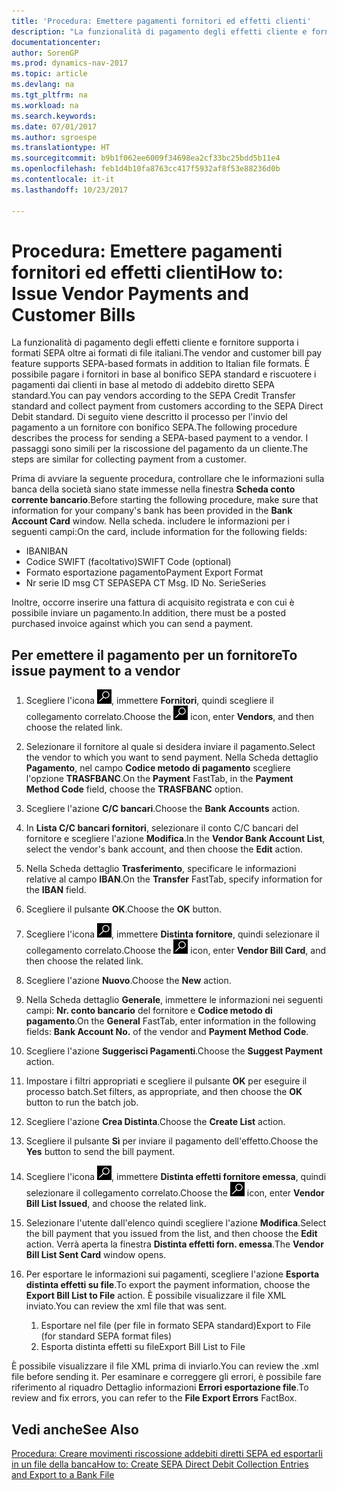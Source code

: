 ```yaml
---
title: 'Procedura: Emettere pagamenti fornitori ed effetti clienti'
description: "La funzionalità di pagamento degli effetti cliente e fornitore supporta i formati SEPA oltre ai formati di file italiani."
documentationcenter: 
author: SorenGP
ms.prod: dynamics-nav-2017
ms.topic: article
ms.devlang: na
ms.tgt_pltfrm: na
ms.workload: na
ms.search.keywords: 
ms.date: 07/01/2017
ms.author: sgroespe
ms.translationtype: HT
ms.sourcegitcommit: b9b1f062ee6009f34698ea2cf33bc25bdd5b11e4
ms.openlocfilehash: feb1d4b10fa8763cc417f5932af8f53e88236d0b
ms.contentlocale: it-it
ms.lasthandoff: 10/23/2017

---
```

# <a name="how-to-issue-vendor-payments-and-customer-bills"></a><span data-ttu-id="07220-103">Procedura: Emettere pagamenti fornitori ed effetti clienti</span><span class="sxs-lookup"><span data-stu-id="07220-103">How to: Issue Vendor Payments and Customer Bills</span></span>
<span data-ttu-id="07220-104">La funzionalità di pagamento degli effetti cliente e fornitore supporta i formati SEPA oltre ai formati di file italiani.</span><span class="sxs-lookup"><span data-stu-id="07220-104">The vendor and customer bill pay feature supports SEPA-based formats in addition to Italian file formats.</span></span> <span data-ttu-id="07220-105">È possibile pagare i fornitori in base al bonifico SEPA standard e riscuotere i pagamenti dai clienti in base al metodo di addebito diretto SEPA standard.</span><span class="sxs-lookup"><span data-stu-id="07220-105">You can pay vendors according to the SEPA Credit Transfer standard and collect payment from customers according to the SEPA Direct Debit standard.</span></span> <span data-ttu-id="07220-106">Di seguito viene descritto il processo per l'invio del pagamento a un fornitore con bonifico SEPA.</span><span class="sxs-lookup"><span data-stu-id="07220-106">The following procedure describes the process for sending a SEPA-based payment to a vendor.</span></span> <span data-ttu-id="07220-107">I passaggi sono simili per la riscossione del pagamento da un cliente.</span><span class="sxs-lookup"><span data-stu-id="07220-107">The steps are similar for collecting payment from a customer.</span></span>  

 <span data-ttu-id="07220-108">Prima di avviare la seguente procedura, controllare che le informazioni sulla banca della società siano state immesse nella finestra **Scheda conto corrente bancario**.</span><span class="sxs-lookup"><span data-stu-id="07220-108">Before starting the following procedure, make sure that information for your company's bank has been provided in the **Bank Account Card** window.</span></span> <span data-ttu-id="07220-109">Nella scheda. includere le informazioni per i seguenti campi:</span><span class="sxs-lookup"><span data-stu-id="07220-109">On the card, include information for the following fields:</span></span>  

- <span data-ttu-id="07220-110">IBAN</span><span class="sxs-lookup"><span data-stu-id="07220-110">IBAN</span></span>  
- <span data-ttu-id="07220-111">Codice SWIFT (facoltativo)</span><span class="sxs-lookup"><span data-stu-id="07220-111">SWIFT Code (optional)</span></span>  
- <span data-ttu-id="07220-112">Formato esportazione pagamento</span><span class="sxs-lookup"><span data-stu-id="07220-112">Payment Export Format</span></span>  
- <span data-ttu-id="07220-113">Nr serie ID msg CT SEPA</span><span class="sxs-lookup"><span data-stu-id="07220-113">SEPA CT Msg. ID No.</span></span> <span data-ttu-id="07220-114">Serie</span><span class="sxs-lookup"><span data-stu-id="07220-114">Series</span></span>  

<span data-ttu-id="07220-115">Inoltre, occorre inserire una fattura di acquisito registrata e con cui è possibile inviare un pagamento.</span><span class="sxs-lookup"><span data-stu-id="07220-115">In addition, there must be a posted purchased invoice against which you can send a payment.</span></span>  

## <a name="to-issue-payment-to-a-vendor"></a><span data-ttu-id="07220-116">Per emettere il pagamento per un fornitore</span><span class="sxs-lookup"><span data-stu-id="07220-116">To issue payment to a vendor</span></span>  

1. <span data-ttu-id="07220-117">Scegliere l'icona ![Cerca pagina o report](../../media/ui-search/search_small.png "icona Cerca pagina o report"), immettere **Fornitori**, quindi scegliere il collegamento correlato.</span><span class="sxs-lookup"><span data-stu-id="07220-117">Choose the ![Search for Page or Report](../../media/ui-search/search_small.png "Search for Page or Report icon") icon, enter **Vendors**, and then choose the related link.</span></span>  
2. <span data-ttu-id="07220-118">Selezionare il fornitore al quale si desidera inviare il pagamento.</span><span class="sxs-lookup"><span data-stu-id="07220-118">Select the vendor to which you want to send payment.</span></span> <span data-ttu-id="07220-119">Nella Scheda dettaglio **Pagamento**, nel campo **Codice metodo di pagamento** scegliere l'opzione **TRASFBANC**.</span><span class="sxs-lookup"><span data-stu-id="07220-119">On the **Payment** FastTab, in the **Payment Method Code** field, choose the **TRASFBANC** option.</span></span>
3. <span data-ttu-id="07220-120">Scegliere l'azione **C/C bancari**.</span><span class="sxs-lookup"><span data-stu-id="07220-120">Choose the **Bank Accounts** action.</span></span>  
4. <span data-ttu-id="07220-121">In **Lista C/C bancari fornitori**, selezionare il conto C/C bancari del fornitore e scegliere l'azione **Modifica**.</span><span class="sxs-lookup"><span data-stu-id="07220-121">In the **Vendor Bank Account List**, select the vendor's bank account, and then choose the **Edit** action.</span></span>
5. <span data-ttu-id="07220-122">Nella Scheda dettaglio **Trasferimento**, specificare le informazioni relative al campo **IBAN**.</span><span class="sxs-lookup"><span data-stu-id="07220-122">On the **Transfer** FastTab, specify information for the **IBAN** field.</span></span>  
6. <span data-ttu-id="07220-123">Scegliere il pulsante **OK**.</span><span class="sxs-lookup"><span data-stu-id="07220-123">Choose the **OK** button.</span></span>  
7. <span data-ttu-id="07220-124">Scegliere l'icona ![Cerca pagina o report](../../media/ui-search/search_small.png "Cerca pagina o report"), immettere **Distinta fornitore**, quindi selezionare il collegamento correlato.</span><span class="sxs-lookup"><span data-stu-id="07220-124">Choose the ![Search for Page or Report](../../media/ui-search/search_small.png "Search for Page or Report icon") icon, enter **Vendor Bill Card**, and then choose the related link.</span></span>  
8. <span data-ttu-id="07220-125">Scegliere l'azione **Nuovo**.</span><span class="sxs-lookup"><span data-stu-id="07220-125">Choose the **New** action.</span></span>  
9.  <span data-ttu-id="07220-126">Nella Scheda dettaglio **Generale**, immettere le informazioni nei seguenti campi: **Nr. conto bancario** del fornitore e **Codice metodo di pagamento**.</span><span class="sxs-lookup"><span data-stu-id="07220-126">On the **General** FastTab, enter information in the following fields: **Bank Account No.** of the vendor and **Payment Method Code**.</span></span>  
10. <span data-ttu-id="07220-127">Scegliere l'azione **Suggerisci Pagamenti**.</span><span class="sxs-lookup"><span data-stu-id="07220-127">Choose the **Suggest Payment** action.</span></span>
11. <span data-ttu-id="07220-128">Impostare i filtri appropriati e scegliere il pulsante **OK** per eseguire il processo batch.</span><span class="sxs-lookup"><span data-stu-id="07220-128">Set filters, as appropriate, and then choose the **OK** button to run the batch job.</span></span>  
12. <span data-ttu-id="07220-129">Scegliere l'azione **Crea Distinta**.</span><span class="sxs-lookup"><span data-stu-id="07220-129">Choose the **Create List** action.</span></span>
13. <span data-ttu-id="07220-130">Scegliere il pulsante **Sì** per inviare il pagamento dell'effetto.</span><span class="sxs-lookup"><span data-stu-id="07220-130">Choose the **Yes** button to send the bill payment.</span></span>  
14. <span data-ttu-id="07220-131">Scegliere l'icona ![Cerca pagina o report](../../media/ui-search/search_small.png "icona Cerca pagina o report"), immettere **Distinta effetti fornitore emessa**, quindi selezionare il collegamento correlato.</span><span class="sxs-lookup"><span data-stu-id="07220-131">Choose the ![Search for Page or Report](../../media/ui-search/search_small.png "Search for Page or Report icon") icon, enter **Vendor Bill List Issued**, and choose the related link.</span></span>
15. <span data-ttu-id="07220-132">Selezionare l'utente dall'elenco quindi scegliere l'azione **Modifica**.</span><span class="sxs-lookup"><span data-stu-id="07220-132">Select the bill payment that you issued from the list, and then choose the **Edit** action.</span></span> <span data-ttu-id="07220-133">Verrà aperta la finestra **Distinta effetti forn. emessa**.</span><span class="sxs-lookup"><span data-stu-id="07220-133">The **Vendor Bill List Sent Card** window opens.</span></span>  
16. <span data-ttu-id="07220-134">Per esportare le informazioni sui pagamenti, scegliere l'azione **Esporta distinta effetti su file**.</span><span class="sxs-lookup"><span data-stu-id="07220-134">To export the payment information, choose the **Export Bill List to File** action.</span></span> <span data-ttu-id="07220-135">È possibile visualizzare il file XML inviato.</span><span class="sxs-lookup"><span data-stu-id="07220-135">You can review the xml file that was sent.</span></span>  

    1.  <span data-ttu-id="07220-136">Esportare nel file (per file in formato SEPA standard)</span><span class="sxs-lookup"><span data-stu-id="07220-136">Export to File (for standard SEPA format files)</span></span>  
    2.  <span data-ttu-id="07220-137">Esporta distinta effetti su file</span><span class="sxs-lookup"><span data-stu-id="07220-137">Export Bill List to File</span></span>  

<span data-ttu-id="07220-138">È possibile visualizzare il file XML prima di inviarlo.</span><span class="sxs-lookup"><span data-stu-id="07220-138">You can review the .xml file before sending it.</span></span> <span data-ttu-id="07220-139">Per esaminare e correggere gli errori, è possibile fare riferimento al riquadro Dettaglio informazioni **Errori esportazione file**.</span><span class="sxs-lookup"><span data-stu-id="07220-139">To review and fix errors, you can refer to the **File Export Errors** FactBox.</span></span>  

## <a name="see-also"></a><span data-ttu-id="07220-140">Vedi anche</span><span class="sxs-lookup"><span data-stu-id="07220-140">See Also</span></span>  
[<span data-ttu-id="07220-141">Procedura: Creare movimenti riscossione addebiti diretti SEPA ed esportarli in un file della banca</span><span class="sxs-lookup"><span data-stu-id="07220-141">How to: Create SEPA Direct Debit Collection Entries and Export to a Bank File</span></span>](../../finance-how-create-sepa-direct-debit-collection-entries-export-bank-file.md)

